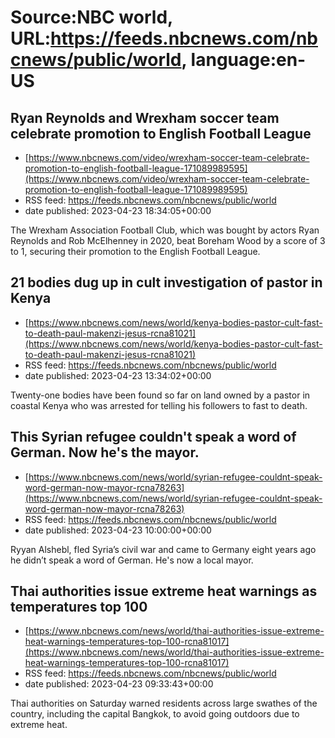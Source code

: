 # Source:NBC world, URL:https://feeds.nbcnews.com/nbcnews/public/world, language:en-US

## Ryan Reynolds and Wrexham soccer team celebrate promotion to English Football League
 - [https://www.nbcnews.com/video/wrexham-soccer-team-celebrate-promotion-to-english-football-league-171089989595](https://www.nbcnews.com/video/wrexham-soccer-team-celebrate-promotion-to-english-football-league-171089989595)
 - RSS feed: https://feeds.nbcnews.com/nbcnews/public/world
 - date published: 2023-04-23 18:34:05+00:00

The Wrexham Association Football Club, which was bought by actors Ryan Reynolds and Rob McElhenney in 2020, beat Boreham Wood by a score of 3 to 1, securing their promotion to the English Football League.

## 21 bodies dug up in cult investigation of pastor in Kenya
 - [https://www.nbcnews.com/news/world/kenya-bodies-pastor-cult-fast-to-death-paul-makenzi-jesus-rcna81021](https://www.nbcnews.com/news/world/kenya-bodies-pastor-cult-fast-to-death-paul-makenzi-jesus-rcna81021)
 - RSS feed: https://feeds.nbcnews.com/nbcnews/public/world
 - date published: 2023-04-23 13:34:02+00:00

Twenty-one bodies have been found so far on land owned by a pastor in coastal Kenya who was arrested for telling his followers to fast to death.

## This Syrian refugee couldn't speak a word of German. Now he's the mayor.
 - [https://www.nbcnews.com/news/world/syrian-refugee-couldnt-speak-word-german-now-mayor-rcna78263](https://www.nbcnews.com/news/world/syrian-refugee-couldnt-speak-word-german-now-mayor-rcna78263)
 - RSS feed: https://feeds.nbcnews.com/nbcnews/public/world
 - date published: 2023-04-23 10:00:00+00:00

Ryyan Alshebl, fled Syria’s civil war and came to Germany eight years ago he didn’t speak a word of German. He's now a local mayor.

## Thai authorities issue extreme heat warnings as temperatures top 100
 - [https://www.nbcnews.com/news/world/thai-authorities-issue-extreme-heat-warnings-temperatures-top-100-rcna81017](https://www.nbcnews.com/news/world/thai-authorities-issue-extreme-heat-warnings-temperatures-top-100-rcna81017)
 - RSS feed: https://feeds.nbcnews.com/nbcnews/public/world
 - date published: 2023-04-23 09:33:43+00:00

Thai authorities on Saturday warned residents across large swathes of the country, including the capital Bangkok, to avoid going outdoors due to extreme heat.

